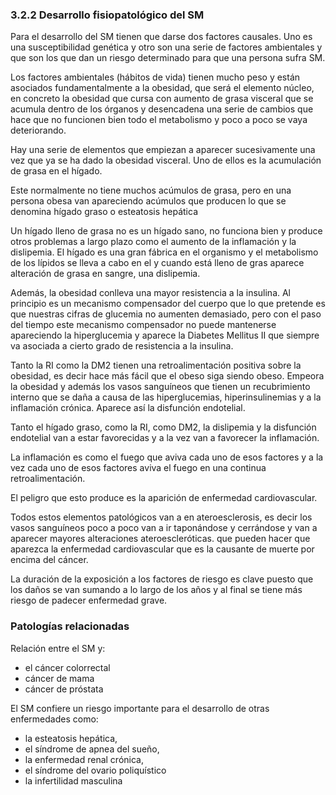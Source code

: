 ### 3.2.2 Desarrollo fisiopatológico del SM

Para el desarrollo del SM tienen que darse dos factores causales. Uno es una susceptibilidad genética y otro son una serie de factores ambientales y que son los que dan un riesgo determinado para que una persona sufra SM.  

Los factores ambientales (hábitos de vida) tienen mucho peso y están asociados fundamentalmente a la obesidad, que será el elemento núcleo, en concreto la obesidad que cursa con aumento de grasa visceral que se acumula dentro de los órganos y desencadena una serie de cambios que hace que no funcionen bien todo el metabolismo y poco a poco se vaya deteriorando. 

Hay una serie de elementos que empiezan a aparecer sucesivamente una vez que ya se ha dado la obesidad visceral. Uno de ellos es la acumulación de grasa en el hígado.  

Este normalmente no tiene muchos acúmulos de grasa, pero en una persona obesa van apareciendo acúmulos que producen lo que se denomina hígado graso o esteatosis hepática  

Un hígado lleno de grasa no es un hígado sano, no funciona bien y produce otros problemas a largo plazo como el aumento de la inflamación y la dislipemia. El hígado es una gran fábrica en el organismo y el metabolismo de los lípidos se lleva a cabo en el y cuando está lleno de gras aparece alteración de grasa en sangre, una dislipemia. 

Además, la obesidad conlleva una mayor resistencia a la insulina. Al principio es un mecanismo compensador del cuerpo que lo que pretende es que nuestras cifras de glucemia no aumenten demasiado, pero con el paso del tiempo este mecanismo compensador no puede mantenerse apareciendo la hiperglucemia y aparece la Diabetes Mellitus II que siempre va asociada a cierto grado de resistencia a la insulina. 

Tanto la RI como la DM2 tienen una retroalimentación positiva sobre la obesidad, es decir hace más fácil que el obeso siga siendo obeso. Empeora la obesidad y además los vasos sanguíneos que tienen un recubrimiento interno que se daña a causa de las hiperglucemias, hiperinsulinemias y a la inflamación crónica. Aparece así la disfunción endotelial. 

Tanto el hígado graso, como la RI, como DM2, la dislipemia y la disfunción endotelial van a estar favorecidas y a la vez van a favorecer la inflamación. 

La inflamación es como el fuego que aviva cada uno de esos factores y a la vez cada uno de esos factores aviva el fuego en una continua retroalimentación. 

El peligro que esto produce es la aparición de enfermedad cardiovascular. 

Todos estos elementos patológicos van a en ateroesclerosis, es decir los vasos sanguíneos poco a poco van a ir taponándose y cerrándose y van a aparecer mayores alteraciones ateroescleróticas. que pueden hacer que aparezca la enfermedad cardiovascular que es la causante de muerte por encima del cáncer. 

La duración de la exposición a los factores de riesgo es clave puesto que los daños se van sumando a lo largo de los años y al final se tiene más riesgo de padecer enfermedad grave.

### Patologías relacionadas

Relación entre el SM y:

- el cáncer colorrectal
- cáncer de mama
- cáncer de próstata

El SM confiere un riesgo importante para el desarrollo de otras enfermedades como:

- la esteatosis hepática,
- el síndrome de apnea del sueño,
- la enfermedad renal crónica,
- el síndrome del ovario poliquístico
- la infertilidad masculina
